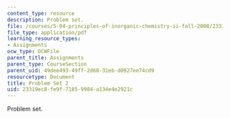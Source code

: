 ```yaml
---
content_type: resource
description: Problem set.
file: /courses/5-04-principles-of-inorganic-chemistry-ii-fall-2008/23319ec8fe9f71859984a134e4e2921c_5_04_f08_ps2.pdf
file_type: application/pdf
learning_resource_types:
- Assignments
ocw_type: OCWFile
parent_title: Assignments
parent_type: CourseSection
parent_uid: 49dee493-49ff-2d68-31eb-d0927ee74cd9
resourcetype: Document
title: Problem Set 2
uid: 23319ec8-fe9f-7185-9984-a134e4e2921c
---
```

Problem set.


